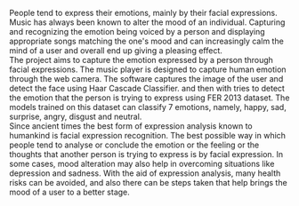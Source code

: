 People tend to express their emotions, mainly by their facial expressions. Music has always been known to alter the mood of an individual. Capturing and recognizing the emotion being voiced by a person and displaying appropriate songs matching the one's mood and can increasingly calm the mind of a user and overall end up giving a pleasing effect.  
The project aims to capture the emotion expressed by a person through facial expressions. The music player is designed to capture human emotion through the web camera. The software captures the image of the user and detect the face using Haar Cascade Classifier. and then with tries to detect the emotion that the person is trying to express using FER 2013 dataset. The models trained on this dataset can classify 7 emotions, namely, happy, sad, surprise, angry, disgust and neutral.  
Since ancient times the best form of expression analysis known to humankind is facial expression recognition. The best possible way in which people tend to analyse or conclude the emotion or the feeling or the thoughts that another person is trying to express is by facial expression. In some cases, mood alteration may also help in overcoming situations like depression and sadness. With the aid of expression analysis, many health risks can be avoided, and also there can be steps taken that help brings the mood of a user to a better stage. 
